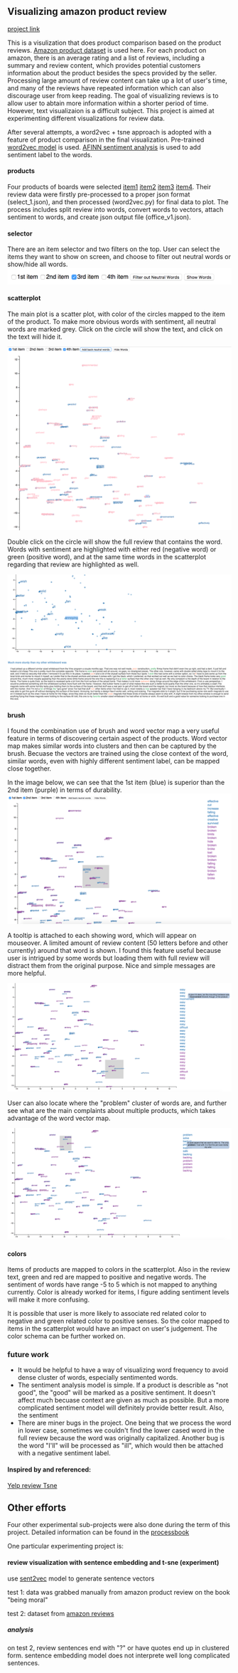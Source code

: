 ## Visualizing amazon product review

[project link](https://stels07.github.io/amazonProductReviews/index_compare.html)


This is a visulization that does product comparison based on the product reviews. [Amazon product dataset](http://jmcauley.ucsd.edu/data/amazon/) is used here. For each product on amazon, there is an average rating and a list of reviews, including a summary and review content, which provides potential customers information about the product besides the specs provided by the seller. Processing large amount of review content can take up a lot of user's time, and many of the reviews have repeated information which can also discourage user from keep reading. The goal of visualizing reviews is to allow user to abtain more information within a shorter period of time. 
However, text visualizaion is a difficult subject. This project is aimed at experimenting different visualizations for review data.   

After several attempts, a word2vec + tsne approach is adopted with a feature of product comparison in the final visualization. Pre-trained [word2vec model](https://github.com/3Top/word2vec-api) is used. [AFINN sentiment analysis](http://www2.imm.dtu.dk/pubdb/views/publication_details.php?id=6010) is used to add sentiment label to the words.  

#### products
Four products of boards were selected
[item1](https://www.amazon.com/Quartet-Magnetic-Inches-Assorted-Colors/dp/B00BH9GNYU) 
[item2](https://www.amazon.com/Quartet-Magnetic-Dry-Erase-Aluminum-ukte2436-W/dp/B00BH9GNVS)
[item3](https://www.amazon.com/Quartet-Bulletin-Board-Inches-MHOB1723-BK/dp/B00FW6S1NA)
[item4](https://www.amazon.com/Quartet-Magnetic-Dry-Erase-Inches-MHOW1114-GN/dp/B00FW6S3P6). Their review data were firstly pre-processed to a proper json format (select_1.json), and then processed (word2vec.py) for final data to plot. The process includes split review into words, convert words to vectors, attach sentiment to words, and create json output file (office_v1.json).  


#### selector

There are an item selector and two filters on the top. User can select the items they want to show on screen, and choose to filter out neutral words or show/hide all words.
![image](image/filter.png)

#### scatterplot
The main plot is a scatter plot, with color of the circles mapped to the item of the product. To make more obvious words with sentiment, all neutral words are marked grey. Click on the circle will show the text, and click on the text will hide it.

![image](image/plot.png)

Double click on the circle will show the full review that contains the word. Words with sentiment are highlighted with either red (negative word) or green (positive word), and at the same time words in the scatterplot regarding that review are highlighted as well.

![image](image/review.png)


#### brush
I found the combination use of brush and word vector map a very useful feature in terms of discovering certain aspect of the products. Word vector map makes similar words into clusters and then can be captured by the brush. Becuase the vectors are trained using the close context of the word, similar words, even with highly different sentiment label, can be mapped close together.

In the image below, we can see that the 1st item (blue) is superior than the 2nd item (purple) in terms of durability. 
![image](image/compare.png)

A tooltip is attached to each showing word, which will appear on mouseover. A limited amount of review content (50 letters before and other currently) around that word is shown. I found this feature useful because user is intrigued by some words but loading them with full review will distract them from the original purpose. Nice and simple messages are more helpful. 

![image](image/issue.png)

User can also locate where the "problem" cluster of words are, and further see what are the main complaints about multiple products, which takes advantage of the word vector map.

![](image/problem.png)

#### colors
Items of products are mapped to colors in the scatterplot. Also in the review text, green and red are mapped to positive and negative words. The sentiment of words have range -5 to 5 which is not mapped to anything currently. Color is already worked for items, I figure adding sentiment levels will make it more confusing.

It is possible that user is more likely to associate red related color to negative and green related color to positive senses. So the color mapped to items in the scatterplot would have an impact on user's judgement. The color schema can be further worked on.

### future work
 * It would be helpful to have a way of visualizing word frequency to avoid dense cluster of words, especially sentimented words.
* The sentiment analysis model is simple. If a product is describle as "not good", the "good" will be marked as a positive sentiment. It doesn't affect much becuase context are given as much as possible. But a more complicated sentiment model will definitely provide better result. Also, the sentiment 
*  There are miner bugs in the project. One being that we process the word in lower case, sometimes we couldn't find the lower cased word in the full review because the word was originally capitalized. Another bug is the word "I'll" will be processed as "ill", which would then be attached with a negative sentiment label. 


#### Inspired by and referenced:    
[Yelp review Tsne](https://gist.github.com/arnicas/dd2ef348ad8854e40ef2)

## Other efforts

Four other experimental sub-projects were also done during the term of this project. Detailed information can be found in the [processbook]()

One particular experimenting project is:
#### review visualization with sentence embedding and t-sne (experiment)


use
[sent2vec](https://github.com/ryankiros/skip-thoughts)
model to generate sentence vectors

test 1: data was grabbed manually from amazon product review on the book "being moral"

test 2: dataset from [amazon reviews](http://jmcauley.ucsd.edu/data/amazon/) 

##### analysis
on test 2, review sentences end with "?" or have quotes end up in clustered form. sentence embedding model does not interprete well long complicated sentences.

 





